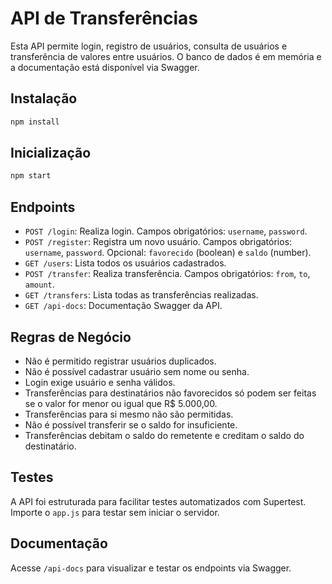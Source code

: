 # API de Transferências

Esta API permite login, registro de usuários, consulta de usuários e transferência de valores entre usuários. O banco de dados é em memória e a documentação está disponível via Swagger.

## Instalação

```bash
npm install
```

## Inicialização

```bash
npm start
```

## Endpoints

- `POST /login`: Realiza login. Campos obrigatórios: `username`, `password`.
- `POST /register`: Registra um novo usuário. Campos obrigatórios: `username`, `password`. Opcional: `favorecido` (boolean) e `saldo` (number).
- `GET /users`: Lista todos os usuários cadastrados.
- `POST /transfer`: Realiza transferência. Campos obrigatórios: `from`, `to`, `amount`.
- `GET /transfers`: Lista todas as transferências realizadas.
- `GET /api-docs`: Documentação Swagger da API.

## Regras de Negócio

- Não é permitido registrar usuários duplicados.
- Não é possível cadastrar usuário sem nome ou senha.
- Login exige usuário e senha válidos.
- Transferências para destinatários não favorecidos só podem ser feitas se o valor for menor ou igual que R$ 5.000,00.
- Transferências para si mesmo não são permitidas.
- Não é possível transferir se o saldo for insuficiente.
- Transferências debitam o saldo do remetente e creditam o saldo do destinatário.

## Testes

A API foi estruturada para facilitar testes automatizados com Supertest. Importe o `app.js` para testar sem iniciar o servidor.

## Documentação

Acesse `/api-docs` para visualizar e testar os endpoints via Swagger.

